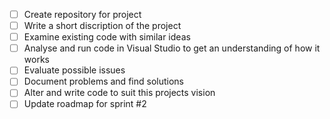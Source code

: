 - [ ] Create repository for project 
- [ ] Write a short discription of the project
- [ ] Examine existing code with similar ideas
- [ ] Analyse and run code in Visual Studio to get an understanding of how it works
- [ ] Evaluate possible issues 
- [ ] Document problems and find solutions
- [ ] Alter and write code to suit this projects vision
- [ ] Update roadmap for sprint #2
